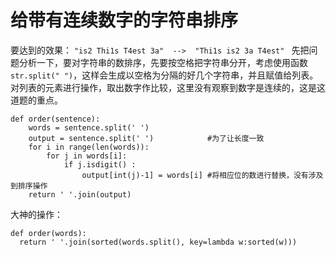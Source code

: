# 给带有连续数字的字符串排序
要达到的效果：
`"is2 Thi1s T4est 3a"  -->  "Thi1s is2 3a T4est" `
先把问题分析一下，要对字符串的数排序，先要按空格把字符串分开，考虑使用函数`str.split(" ")`，这样会生成以空格为分隔的好几个字符串，并且赋值给列表。
对列表的元素进行操作，取出数字作比较，这里没有观察到数字是连续的，这是这道题的重点。
```
def order(sentence):
    words = sentence.split(' ')
    output = sentence.split(' ')            #为了让长度一致
    for i in range(len(words)):
        for j in words[i]:
            if j.isdigit() :
                output[int(j)-1] = words[i] #将相应位的数进行替换，没有涉及到排序操作
    return ' '.join(output)
```
大神的操作：
```
def order(words):
  return ' '.join(sorted(words.split(), key=lambda w:sorted(w)))
```
